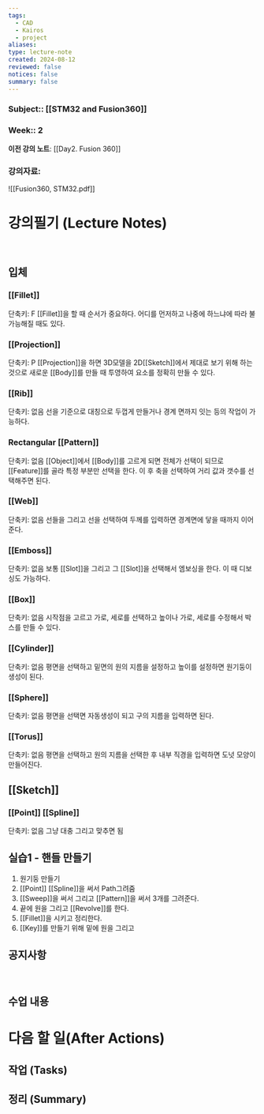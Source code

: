 ```yaml
---
tags:
  - CAD
  - Kairos
  - project
aliases: 
type: lecture-note
created: 2024-08-12
reviewed: false
notices: false
summary: false
---
```

### **Subject**:: [[STM32 and Fusion360]]
### **Week**:: 2

**이전 강의 노트**: [[Day2. Fusion 360]]

### 강의자료: 
![[Fusion360, STM32.pdf]]

# 강의필기 (Lecture Notes)
<br>

## 입체

### [[Fillet]]
단축키: F
[[Fillet]]을 할 때 순서가 중요하다. 어디를 먼저하고 나중에 하느냐에 따라 불가능해질 때도 있다. 

### [[Projection]]
단축키: P
[[Projection]]을 하면  3D모델을 2D[[Sketch]]에서 제대로 보기 위해 하는 것으로 새로운 [[Body]]를 만들 때 투영하여 요소를 정확히 만들 수 있다. 

### [[Rib]]
단축키: 없음
선을 기준으로 대칭으로 두껍게 만들거나 경계 면까지 잇는 등의 작업이 가능하다.

### Rectangular [[Pattern]]
단축키: 없음
[[Object]]에서 [[Body]]를 고르게 되면 전체가 선택이 되므로 [[Feature]]를 골라 특정 부분만 선택을 한다. 이 후 축을 선택하여 거리 값과 갯수를 선택해주면 된다.

### [[Web]]
단축키: 없음
선들을 그리고 선을 선택하여 두께를 입력하면 경계면에 닿을 때까지 이어준다.

### [[Emboss]]
단축키: 없음
보통 [[Slot]]을 그리고 그 [[Slot]]을 선택해서 엠보싱을 한다. 이 때 디보싱도 가능하다. 

### [[Box]]
단축키: 없음
시작점을 고르고 가로, 세로를 선택하고 높이나 가로, 세로를 수정해서 박스를 만들 수 있다.

### [[Cylinder]]
단축키: 없음
평면을 선택하고 밑면의 원의 지름을 설정하고 높이를 설정하면 원기둥이 생성이 된다.

### [[Sphere]]
단축키: 없음
평면을 선택면 자동생성이 되고 구의 지름을 입력하면 된다.

### [[Torus]]
단축키: 없음
평면을 선택하고 원의 지름을 선택한 후 내부 직경을 입력하면 도넛 모양이 만들어진다.

## [[Sketch]]

### [[Point]] [[Spline]]
단축키: 없음
그냥 대충 그리고 맞추면 됨

## 실습1 - 핸들 만들기
1. 원기둥 만들기
2. [[Point]] [[Spline]]을 써서 Path그려줌
3. [[Sweep]]을 써서 그리고 [[Pattern]]을 써서 3개를 그려준다.
4. 끝에 원을 그리고 [[Revolve]]를 한다.
5. [[Fillet]]을 시키고 정리한다.
6. [[Key]]를 만들기 위해 밑에 원을 그리고 

## 공지사항
<br>


## 수업 내용


# 다음 할 일(After Actions)
## 작업 (Tasks)


## 정리 (Summary)



